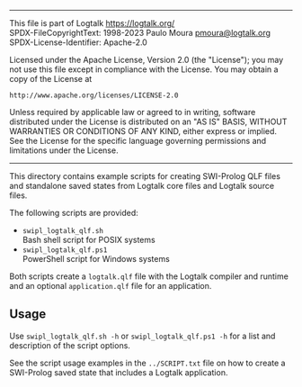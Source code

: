 ________________________________________________________________________

This file is part of Logtalk <https://logtalk.org/>  
SPDX-FileCopyrightText: 1998-2023 Paulo Moura <pmoura@logtalk.org>  
SPDX-License-Identifier: Apache-2.0

Licensed under the Apache License, Version 2.0 (the "License");
you may not use this file except in compliance with the License.
You may obtain a copy of the License at

    http://www.apache.org/licenses/LICENSE-2.0

Unless required by applicable law or agreed to in writing, software
distributed under the License is distributed on an "AS IS" BASIS,
WITHOUT WARRANTIES OR CONDITIONS OF ANY KIND, either express or implied.
See the License for the specific language governing permissions and
limitations under the License.
________________________________________________________________________


This directory contains example scripts for creating SWI-Prolog QLF files
and standalone saved states from Logtalk core files and Logtalk source
files.

The following scripts are provided:

- `swipl_logtalk_qlf.sh`  
	Bash shell script for POSIX systems
- `swipl_logtalk_qlf.ps1`  
	PowerShell script for Windows systems

Both scripts create a `logtalk.qlf` file with the Logtalk compiler and
runtime and an optional `application.qlf` file for an application.

Usage
-----

Use `swipl_logtalk_qlf.sh -h` or `swipl_logtalk_qlf.ps1 -h` for a list
and description of the script options.

See the script usage examples in the `../SCRIPT.txt` file on how to
create a SWI-Prolog saved state that includes a Logtalk application.

